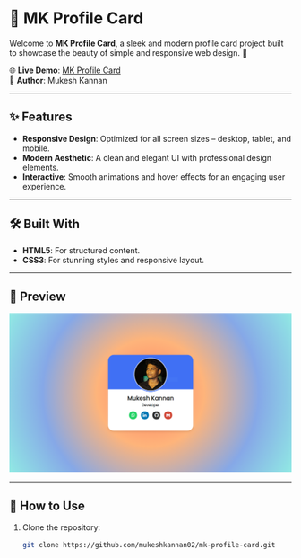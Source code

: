 # 🌟 MK Profile Card

Welcome to **MK Profile Card**, a sleek and modern profile card project built to showcase the beauty of simple and responsive web design. 🚀

🌐 **Live Demo**: [MK Profile Card](https://mk-profile-card.netlify.app/)  
👤 **Author**: Mukesh Kannan

---

## ✨ Features

- **Responsive Design**: Optimized for all screen sizes – desktop, tablet, and mobile.  
- **Modern Aesthetic**: A clean and elegant UI with professional design elements.  
- **Interactive**: Smooth animations and hover effects for an engaging user experience.  

---

## 🛠️ Built With

- **HTML5**: For structured content.
- **CSS3**: For stunning styles and responsive layout.

---

## 📸 Preview

![MK Profile Card Screenshot](Asserts/ScreenShot.PNG)

---

## 🔧 How to Use

1. Clone the repository:
   ```bash
   git clone https://github.com/mukeshkannan02/mk-profile-card.git
